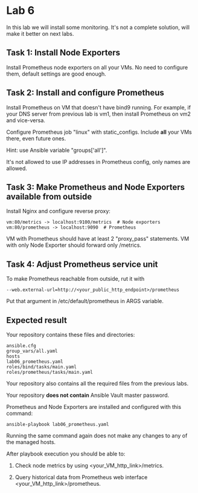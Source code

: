 # Lab 6

In this lab we will install some monitoring. It's not a complete solution, will make it better on next labs.

## Task 1: Install Node Exporters

Install Prometheus node exporters on all your VMs. No need to configure them, default settings are good enough.  

## Task 2: Install and configure Prometheus

Install Prometheus on VM that doesn't have bind9 running. For example, if your DNS server from previous lab is vm1, then install Prometheus on vm2 and vice-versa.

Configure Prometheus job "linux" with static_configs. Include **all** your VMs there, even future ones.

Hint: use Ansible variable "groups['all']".

It's not allowed to use IP addresses in Prometheus config, only names are allowed.

## Task 3: Make Prometheus and Node Exporters available from outside

Install Nginx and configure reverse proxy:

    vm:80/metrics -> localhost:9100/metrics  # Node exporters
    vm:80/prometheus -> localhost:9090  # Prometheus

VM with Prometheus should have at least 2 "proxy_pass" statements. VM with only Node Exporter should forward only /metrics.

## Task 4: Adjust Prometheus service unit

To make Prometheus reachable from outside, rut it with

    --web.external-url=http://<your_public_http_endpoint>/prometheus

Put that argument in /etc/default/prometheus in ARGS variable.

## Expected result

Your repository contains these files and directories:

    ansible.cfg
    group_vars/all.yaml
    hosts
    lab06_prometheus.yaml
    roles/bind/tasks/main.yaml
    roles/prometheus/tasks/main.yaml

Your repository also contains all the required files from the previous labs.

Your repository **does not contain** Ansible Vault master password.

Prometheus and Node Exporters are installed and configured with this command:

	ansible-playbook lab06_prometheus.yaml

Running the same command again does not make any changes to any of the managed
hosts.

After playbook execution you should be able to:

1. Check node metrics by using \<your_VM_http_link\>/metrics.

2. Query historical data from Prometheus web interface \<your_VM_http_link\>/prometheus.
